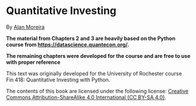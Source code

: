 # Quantitative Investing


By [Alan Moreira](https://sites.google.com/view/alanmoreira/)


**The material from Chapters 2 and 3 are heavily based on the Python course from https://datascience.quantecon.org/.**

**The remaining chapters were developed for the course and are free to use with proper reference**

This text was originally developed for the University of Rochester course  Fin 418: Quantitative Investing with Python.


The contents of this book are licensed under the following license:
[Creative Commons Attribution-ShareAlike 4.0 International (CC BY-SA 4.0)](https://https://creativecommons.org/licenses/by-sa/4.0/).
